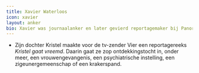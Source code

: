 ```yaml
---
title: Xavier Waterloos
icon: xavier
layout: anker
bio: Xavier was journaalanker en later gevierd reportagemaker bij Panorama.
---
```


* Zijn dochter Kristel maakte voor de tv-zender Vier een reportagereeks <cite>Kristel gaat vreemd</cite>. Daarin gaat ze zop ontdekkingstocht in, onder meer, een vrouwengevangenis, een psychiatrische instelling, een zigeunergemeenschap of een krakerspand.
